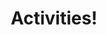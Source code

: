---
layout: post
title: "Activities!"
description: "In this section we provide the activities we prepared for our session! "
permalink: /phase4/
image: img/activi.jpg
---